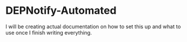 # DEPNotify-Automated
I will be creating actual documentation on how to set this up and what to use once I finish writing everything.
